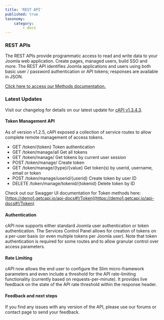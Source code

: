 ```yaml
---
title: 'REST API'
published: true
taxonomy:
    category:
        - docs
---
```


### REST APIs
The REST APIs provide programmatic access to read and write data to your Joomla web application. Create pages, managed users, build SSO and more. The REST API identifies Joomla applications and users using both basic user / password authentication or API tokens; responses are available in JSON.

[Click here to access our Methods documentation.](../../api-methods)

### Latest Updates
Visit our changelog for details on our latest update for [cAPI v1.3.4.3](../../changelog/version-1-3-4-3).

#### Token Management API
As of version v1.2.5, cAPI exposed a collection of service routes to allow complete remote management of access tokens.
* GET /token/{token} Token authentication
* GET /token/manage/all Get all tokens
* GET /token/manage/ Get tokens by current user session
* POST /token/manage/ Create token
* GET /token/manage/{type}/{value} Get token(s) by userid, username, email or token
* POST /token/manage/userid/{userid} Create token by user ID
* DELETE /token/manage/tokenid/{tokenid} Delete token by ID

Check out our Swagger UI documentation for Token methods here:
[https://demo1.getcapi.io/api-docs#!/Token](https://demo1.getcapi.io/api-docs#!/Token)

#### Authentication
cAPI now supports either standard Joomla user authentication or token authentication. The Services Control Panel allows for creation of tokens on a per-user basis (or even multiple tokens per Joomla user).  Note that token authentication is required for some routes and to allow granular control over access parameters.

#### Rate Limiting
cAPI now allows the end user to configure the Slim micro-framework parameters and even include a threshold for the API rate-limiting functionality (currently based on requests-per-minute). It provides live feedback on the state of the API rate threshold within the response header.

#### Feedback and next steps
If you find any issues with any version of the API, please use our forums or contact page to send your feedback.